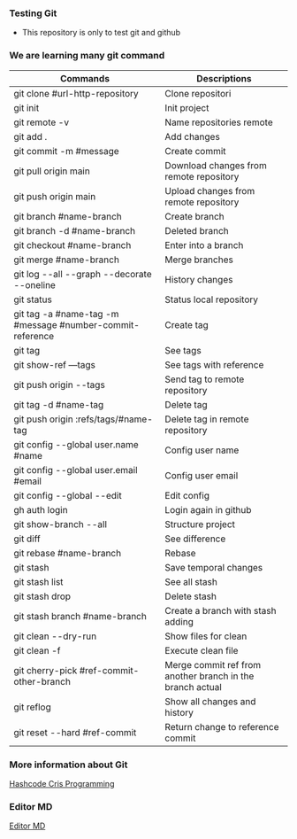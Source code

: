 ### Testing Git 

- This repository is only to test git and github

### We are learning many git command
                    
Commands  | Descriptions
------------- | -------------
git clone #url-http-repository | Clone repositori
git init | Init project
git remote -v  | Name repositories remote
git add .  | Add changes
git commit -m #message  | Create commit
git pull origin main | Download changes from remote repository
git push origin main | Upload changes from remote repository
git branch #name-branch | Create branch
git branch -d #name-branch | Deleted branch
git checkout #name-branch | Enter into a branch 
git merge #name-branch | Merge branches
git log --all --graph --decorate --oneline | History changes
git status | Status local repository
git tag -a #name-tag -m #message #number-commit-reference | Create tag
git tag | See tags
git show-ref —tags | See tags with reference
git push origin --tags | Send tag to remote repository
git tag -d #name-tag | Delete tag
git push origin :refs/tags/#name-tag | Delete tag in remote repository
git config --global user.name #name | Config user name
git config --global user.email #email | Config user email
git config --global --edit | Edit config
gh auth login | Login again in github
git show-branch --all | Structure project
git diff | See difference
git rebase #name-branch | Rebase
git stash | Save temporal changes
git stash list | See all stash
git stash drop | Delete stash
git stash branch #name-branch | Create a branch with stash adding
git clean --dry-run | Show files for clean
git clean -f | Execute clean file
git cherry-pick #ref-commit-other-branch | Merge commit ref from another branch in the branch actual
git reflog | Show all changes and history
git reset --hard #ref-commit | Return change to reference commit

### More information about Git

[Hashcode Cris Programming](https://crisprogramming.hashnode.dev/)

### Editor MD
[Editor MD](https://pandao.github.io/editor.md/en.html)
